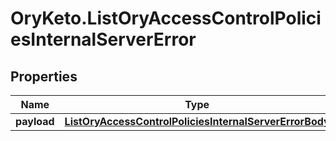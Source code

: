 # OryKeto.ListOryAccessControlPoliciesInternalServerError

## Properties
Name | Type | Description | Notes
------------ | ------------- | ------------- | -------------
**payload** | [**ListOryAccessControlPoliciesInternalServerErrorBody**](ListOryAccessControlPoliciesInternalServerErrorBody.md) |  | [optional] 


